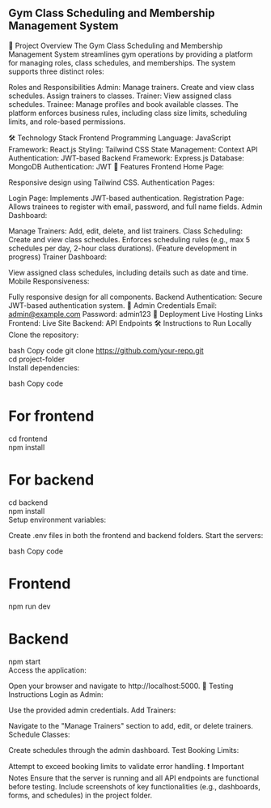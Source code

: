 ## Gym Class Scheduling and Membership Management System

📖 Project Overview
The Gym Class Scheduling and Membership Management System streamlines gym operations by providing a platform for managing roles, class schedules, and memberships. The system supports three distinct roles:

Roles and Responsibilities
Admin:
Manage trainers.
Create and view class schedules.
Assign trainers to classes.
Trainer:
View assigned class schedules.
Trainee:
Manage profiles and book available classes.
The platform enforces business rules, including class size limits, scheduling limits, and role-based permissions.

🛠️ Technology Stack
Frontend
Programming Language: JavaScript
Framework: React.js
Styling: Tailwind CSS
State Management: Context API
Authentication: JWT-based
Backend
Framework: Express.js
Database: MongoDB
Authentication: JWT
📑 Features
Frontend
Home Page:

Responsive design using Tailwind CSS.
Authentication Pages:

Login Page: Implements JWT-based authentication.
Registration Page: Allows trainees to register with email, password, and full name fields.
Admin Dashboard:

Manage Trainers: Add, edit, delete, and list trainers.
Class Scheduling:
Create and view class schedules.
Enforces scheduling rules (e.g., max 5 schedules per day, 2-hour class durations). (Feature development in progress)
Trainer Dashboard:

View assigned class schedules, including details such as date and time.
Mobile Responsiveness:

Fully responsive design for all components.
Backend
Authentication: Secure JWT-based authentication system.
🔑 Admin Credentials
Email: admin@example.com
Password: admin123
🚀 Deployment
Live Hosting Links
Frontend: Live Site
Backend: API Endpoints
🛠️ Instructions to Run Locally
Clone the repository:

bash
Copy code
git clone https://github.com/your-repo.git  
cd project-folder  
Install dependencies:

bash
Copy code

# For frontend

cd frontend  
npm install

# For backend

cd backend  
npm install  
Setup environment variables:

Create .env files in both the frontend and backend folders.
Start the servers:

bash
Copy code

# Frontend

npm run dev

# Backend

npm start  
Access the application:

Open your browser and navigate to http://localhost:5000.
🧪 Testing Instructions
Login as Admin:

Use the provided admin credentials.
Add Trainers:

Navigate to the "Manage Trainers" section to add, edit, or delete trainers.
Schedule Classes:

Create schedules through the admin dashboard.
Test Booking Limits:

Attempt to exceed booking limits to validate error handling.
❗ Important Notes
Ensure that the server is running and all API endpoints are functional before testing.
Include screenshots of key functionalities (e.g., dashboards, forms, and schedules) in the project folder.
